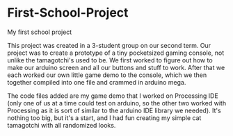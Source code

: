 # First-School-Project
My first school project


This project was created in a 3-student group on our second term. Our project was to create a prototype of a tiny pocketsized gaming console, not unlike the tamagotchi's used to be. We first worked to figure out how to make our arduino screen and all our buttons and stuff to work. After that we each worked our own little game demo to the console, which we then together compiled into one file and crammed in arduino mega.

The code files added are my game demo that I worked on Processing IDE (only one of us at a time could test on arduino, so the other two worked with Processing as it is sort of similar to the arduino IDE library we needed). It's nothing too big, but it's a start, and I had fun creating my simple cat tamagotchi with all randomized looks.
